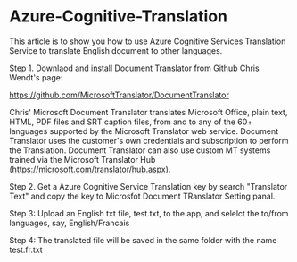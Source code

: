 # Azure-Cognitive-Translation
This article is to show you how to use Azure Cognitive Services Translation Service to translate English document to other languages.

Step 1. Downlaod and install Document Translator from Github Chris Wendt's page:

https://github.com/MicrosoftTranslator/DocumentTranslator

Chris' Microsoft Document Translator translates Microsoft Office, plain text, HTML, PDF files and SRT caption files, 
from and to any of the 60+ languages supported by the Microsoft Translator web service. 
Document Translator uses the customer's own credentials and subscription to perform the Translation. 
Document Translator can also use custom MT systems trained via the 
Microsoft Translator Hub (https://microsoft.com/translator/hub.aspx).

Step 2. Get a Azure Cognitive Service Translation key by search "Translator Text" and copy the key to Microsfot Document TRanslator Setting panal.

Step 3: Upload an English txt file, test.txt, to the app, and selelct the to/from languages, say, English/Francais

Step 4: The translated file will be saved in the same folder with the name test.fr.txt
